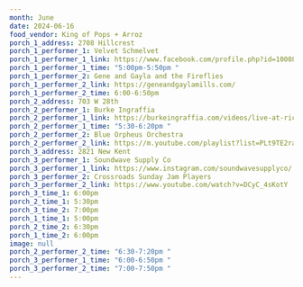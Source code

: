 ```yaml
---
month: June
date: 2024-06-16
food_vendor: King of Pops + Arroz
porch_1_address: 2708 Hillcrest
porch_1_performer_1: Velvet Schmelvet
porch_1_performer_1_link: https://www.facebook.com/profile.php?id=100086186450306
porch_1_performer_1_time: "5:00pm-5:50pm "
porch_1_performer_2: Gene and Gayla and the Fireflies
porch_1_performer_2_link: https://geneandgaylamills.com/
porch_1_performer_2_time: 6:00-6:50pm
porch_2_address: 703 W 28th
porch_2_performer_1: Burke Ingraffia
porch_2_performer_1_link: https://burkeingraffia.com/videos/live-at-richmond-music-hall/
porch_2_performer_1_time: "5:30-6:20pm "
porch_2_performer_2: Blue Orpheus Orchestra
porch_2_performer_2_link: https://m.youtube.com/playlist?list=PLt9TE2raLtFQD8RP9FiAKugEKArV9YSEh
porch_3_address: 2821 New Kent
porch_3_performer_1: Soundwave Supply Co
porch_3_performer_1_link: https://www.instagram.com/soundwavesupplyco/
porch_3_performer_2: Crossroads Sunday Jam Players
porch_3_performer_2_link: https://www.youtube.com/watch?v=DCyC_4sKotY
porch_3_time_1: 6:00pm
porch_2_time_1: 5:30pm
porch_3_time_2: 7:00pm
porch_1_time_1: 5:00pm
porch_2_time_2: 6:30pm
porch_1_time_2: 6:00pm
image: null
porch_2_performer_2_time: "6:30-7:20pm "
porch_3_performer_1_time: "6:00-6:50pm "
porch_3_performer_2_time: "7:00-7:50pm "
---
```


